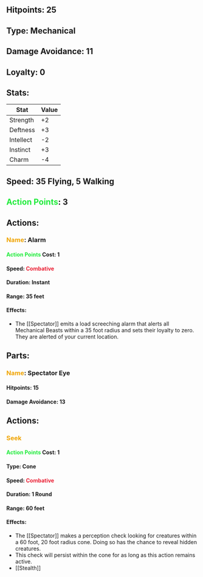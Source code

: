## Hitpoints: 25
## Type: Mechanical
## Damage Avoidance: 11
## Loyalty: 0
## Stats:

| Stat      | Value |
| --------- | ----- |
| Strength  | +2    |
| Deftness  | +3    |
| Intellect | -2    |
| Instinct  | +3    |
| Charm     | -4    |

## Speed: 35 Flying, 5 Walking
## <span style="font-weight:bold;color:rgb(33, 235, 60)">Action Points</span>:  3
## Actions:
### <span style="font-weight:bold;color:rgb(240, 164, 0)">Name</span>: Alarm

#### <span style="font-weight:bold;color:rgb(33, 235, 60)">Action Points</span> Cost: 1
#### Speed: <span style="font-weight:bold; color:rgb(235, 33, 53)">Combative</span>
#### Duration: Instant
#### Range: 35 feet
#### Effects: 
- The [[Spectator]] emits a load screeching alarm that alerts all Mechanical Beasts within a 35 foot radius and sets their loyalty to zero. They are alerted of your current location.
## Parts:
### <span style="font-weight:bold;color:rgb(240, 164, 0)">Name</span>: Spectator Eye
#### Hitpoints: 15
#### Damage Avoidance: 13
## Actions:
### <span style="font-weight:bold;color:rgb(240, 164, 0)">Seek</span>

#### <span style="font-weight:bold;color:rgb(33, 235, 60)">Action Points</span> Cost: 1
#### Type: Cone
#### Speed: <span style="font-weight:bold; color:rgb(235, 33, 53)">Combative</span>
#### Duration: 1 Round
#### Range: 60 feet
#### Effects:
-  The [[Spectator]] makes a perception check looking for creatures within a 60 foot, 20 foot radius cone. Doing so has the chance to reveal hidden creatures.
- This check will persist within the cone for as long as this action remains active.
- [[Stealth]]